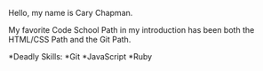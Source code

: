 Hello, my name is Cary Chapman.

My favorite Code School Path in my introduction has been both the HTML/CSS Path and the Git Path.

*Deadly Skills:
*Git
*JavaScript
*Ruby
